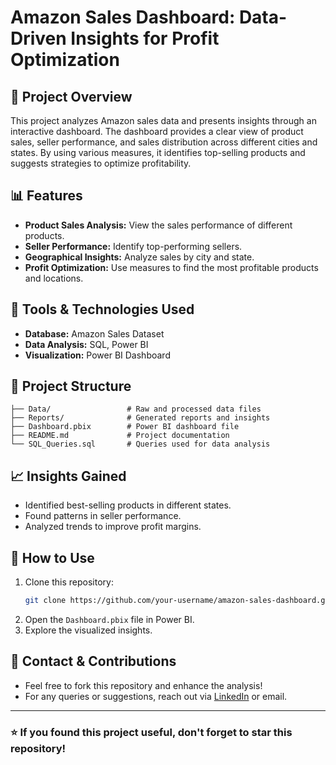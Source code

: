# Amazon Sales Dashboard: Data-Driven Insights for Profit Optimization

## 📌 Project Overview
This project analyzes Amazon sales data and presents insights through an interactive dashboard. The dashboard provides a clear view of product sales, seller performance, and sales distribution across different cities and states. By using various measures, it identifies top-selling products and suggests strategies to optimize profitability.

## 📊 Features
- **Product Sales Analysis:** View the sales performance of different products.
- **Seller Performance:** Identify top-performing sellers.
- **Geographical Insights:** Analyze sales by city and state.
- **Profit Optimization:** Use measures to find the most profitable products and locations.

## 🔧 Tools & Technologies Used
- **Database:** Amazon Sales Dataset
- **Data Analysis:** SQL, Power BI
- **Visualization:** Power BI Dashboard

## 📂 Project Structure
```
├── Data/                 # Raw and processed data files
├── Reports/              # Generated reports and insights
├── Dashboard.pbix        # Power BI dashboard file
├── README.md             # Project documentation
└── SQL_Queries.sql       # Queries used for data analysis
```

## 📈 Insights Gained
- Identified best-selling products in different states.
- Found patterns in seller performance.
- Analyzed trends to improve profit margins.

## 🚀 How to Use
1. Clone this repository:  
   ```bash
   git clone https://github.com/your-username/amazon-sales-dashboard.git
   ```
2. Open the `Dashboard.pbix` file in Power BI.
3. Explore the visualized insights.

## 📢 Contact & Contributions
- Feel free to fork this repository and enhance the analysis!
- For any queries or suggestions, reach out via [LinkedIn](https://www.linkedin.com/in/your-profile) or email.

---

### ⭐ If you found this project useful, don't forget to star this repository!

